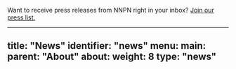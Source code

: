 Want to receive press releases from NNPN right in your inbox? [Join our press list.](http://eepurl.com/begCw9)

---
title:      "News"
identifier: "news"
menu:
  main:
    parent: "About"
  about:
weight:     8
type:       "news"
---

